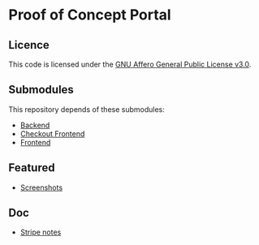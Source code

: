 # Proof of Concept Portal

## Licence

This code is licensed under the [GNU Affero General Public License v3.0](LICENSE-AGPL-3.0.md).

## Submodules

This repository depends of these submodules:

* [Backend](https://code.electrolab.fr/fabrice/poc-portal-backend)
* [Checkout Frontend](https://code.electrolab.fr/fabrice/poc-portal-checkout-frontend)
* [Frontend](https://code.electrolab.fr/fabrice/poc-portal-frontend)

## Featured

* [Screenshots](doc/screenshots.md)

## Doc

* [Stripe notes](doc/stripe-notes.md)

